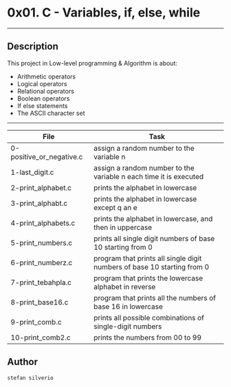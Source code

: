 # 0x01. C - Variables, if, else, while
---
## Description

This project in Low-level programming & Algorithm is about:
* Arithmetic operators
* Logical operators 
* Relational operators
* Boolean operators
* If else statements
* The ASCII character set 

---
File|Task
---|---
0-positive_or_negative.c | assign a random number to the variable n     
1-last_digit.c | assign a random number to the variable n each time it is executed
2-print_alphabet.c | prints the alphabet in lowercase
3-print_alphabt.c | prints the alphabet in lowercase except q an e
4-print_alphabets.c | prints the alphabet in lowercase, and then in uppercase
5-print_numbers.c | prints all single digit numbers of base 10 starting from 0
6-print_numberz.c | program that prints all single digit numbers of base 10 starting from 0
7-print_tebahpla.c | program that prints the lowercase alphabet in reverse
8-print_base16.c | program that prints all the numbers of base 16 in lowercase
9-print_comb.c | prints all possible combinations of single-digit numbers  
10-print_comb2.c | prints the numbers from 00 to 99

## Author
`stefan silverio`